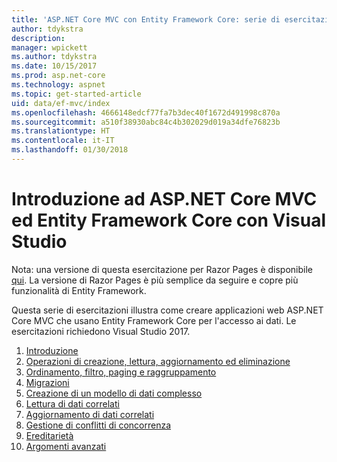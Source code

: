 ```yaml
---
title: 'ASP.NET Core MVC con Entity Framework Core: serie di esercitazioni'
author: tdykstra
description: 
manager: wpickett
ms.author: tdykstra
ms.date: 10/15/2017
ms.prod: asp.net-core
ms.technology: aspnet
ms.topic: get-started-article
uid: data/ef-mvc/index
ms.openlocfilehash: 4666148edcf77fa7b3dec40f1672d491998c870a
ms.sourcegitcommit: a510f38930abc84c4b302029d019a34dfe76823b
ms.translationtype: HT
ms.contentlocale: it-IT
ms.lasthandoff: 01/30/2018
---
```

# <a name="getting-started-with-aspnet-core-mvc-and-entity-framework-core-using-visual-studio"></a>Introduzione ad ASP.NET Core MVC ed Entity Framework Core con Visual Studio

Nota: una versione di questa esercitazione per Razor Pages è disponibile [qui](xref:data/ef-rp/intro). La versione di Razor Pages è più semplice da seguire e copre più funzionalità di Entity Framework.

Questa serie di esercitazioni illustra come creare applicazioni web ASP.NET Core MVC che usano Entity Framework Core per l'accesso ai dati. Le esercitazioni richiedono Visual Studio 2017.

1. [Introduzione](intro.md)
2. [Operazioni di creazione, lettura, aggiornamento ed eliminazione](crud.md)
3. [Ordinamento, filtro, paging e raggruppamento](sort-filter-page.md)
4. [Migrazioni](migrations.md)
5. [Creazione di un modello di dati complesso](complex-data-model.md)
6. [Lettura di dati correlati](read-related-data.md)
7. [Aggiornamento di dati correlati](update-related-data.md)
8. [Gestione di conflitti di concorrenza](concurrency.md)
9. [Ereditarietà](inheritance.md)
10. [Argomenti avanzati](advanced.md)
